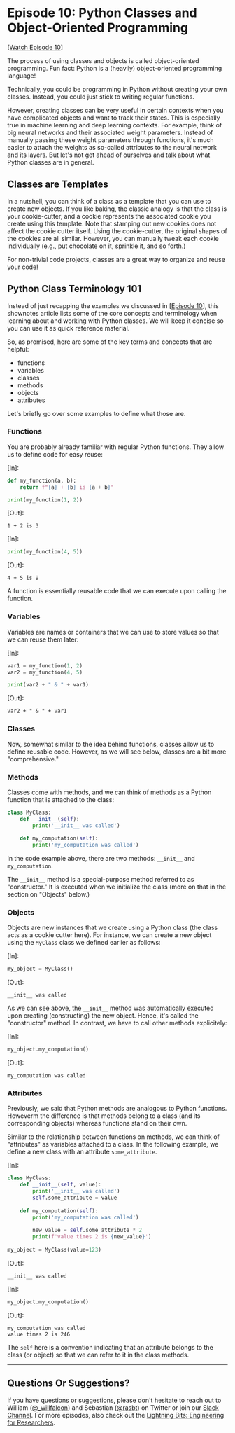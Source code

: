 # Episode 10: Python Classes and Object-Oriented Programming

[[Watch Episode 10](https://youtu.be/7wb2wUMrkkE)]

The process of using classes and objects is called object-oriented programming. Fun fact: Python is a (heavily) object-oriented programming language! 

Technically, you could be programming in Python without creating your own classes. Instead, you could just stick to writing regular functions. 

However, creating classes can be very useful in certain contexts when you have complicated objects and want to track their states. This is especially true in machine learning and deep learning contexts. For example, think of big neural networks and their associated weight parameters. Instead of manually passing these weight parameters through functions, it's much easier to attach the weights as so-called attributes to the neural network and its layers. But let's not get ahead of ourselves and talk about what Python classes are in general.




## Classes are Templates

In a nutshell, you can think of a class as a template that you can use to create new objects. If you like baking, the classic analogy is that the class is your cookie-cutter, and a cookie represents the associated cookie you create using this template. Note that stamping out new cookies does not affect the cookie cutter itself. Using the cookie-cutter, the original shapes of the cookies are all similar. However, you can manually tweak each cookie individually (e.g., put chocolate on it, sprinkle it, and so forth.)

For non-trivial code projects, classes are a great way to organize and reuse your code!

## Python Class Terminology 101

Instead of just recapping the examples we discussed in [[Episode 10](https://youtu.be/7wb2wUMrkkE)], this shownotes article lists some of the core concepts and terminology when learning about and working with Python classes. We will keep it concise so you can use it as quick reference material.


So, as promised, here are some of the key terms and concepts that are helpful:

- functions
- variables
- classes
- methods
- objects
- attributes

Let's briefly go over some examples to define what those are.

### Functions

You are probably already familiar with regular Python functions. They allow us to define code for easy reuse:


[In]:

```python
def my_function(a, b):
    return f"{a} + {b} is {a + b}"

print(my_function(1, 2))
```

[Out]:

```
1 + 2 is 3
```

[In]:
```python
print(my_function(4, 5))
```

[Out]:

```
4 + 5 is 9
```

A function is essentially reusable code that we can execute upon calling the function.

### Variables

Variables are names or containers that we can use to store values so that we can reuse them later:



[In]:

```python
var1 = my_function(1, 2)
var2 = my_function(4, 5)

print(var2 + " & " + var1)
```

[Out]:

```
var2 + " & " + var1
```



### Classes

Now, somewhat similar to the idea behind functions, classes allow us to define reusable code. However, as we will see below, classes are a bit more "comprehensive."

### Methods

Classes come with methods, and we can think of methods as a Python function that is attached to the class:

```python
class MyClass:
    def __init__(self):
        print('__init__ was called')
        
    def my_computation(self):
        print('my_computation was called')
```

In the code example above, there are two methods: `__init__` and `my_computation`. 

The `__init__` method is a special-purpose method referred to as "constructor." It is executed when we initialize the class (more on that in the section on "Objects" below.)



### Objects

Objects are new instances that we create using a Python class (the class acts as a cookie cutter here). For instance, we can create a new object using the `MyClass` class we defined earlier as follows:

[In]:

```python
my_object = MyClass()
```

[Out]:

```
__init__ was called
```

As we can see above, the `__init__` method was automatically executed upon creating (constructing) the new object. Hence, it's called the "constructor" method. In contrast, we have to call other methods explicitely:

[In]:

```python
my_object.my_computation()
```

[Out]:

```
my_computation was called
```




### Attributes

Previously, we said that Python methods are analogous to Python functions. Howeverm the difference is that methods belong to a class (and its corresponding objects) whereas functions stand on their own. 

Similar to the relationship between functions on methods, we can think of "attributes" as variables attached to a class. In the following example, we define a new class with an attribute `some_attribute`. 

[In]:

```python
class MyClass:
    def __init__(self, value):
        print('__init__ was called')
        self.some_attribute = value
        
    def my_computation(self):
        print('my_computation was called')
        
        new_value = self.some_attribute * 2
        print(f'value times 2 is {new_value}')
        
my_object = MyClass(value=123)
```


[Out]:

```
__init__ was called
```

[In]:

```python
my_object.my_computation()
```

[Out]:

```
my_computation was called
value times 2 is 246
```


The `self` here is a convention indicating that an attribute belongs to the class (or object) so that we can refer to it in the class methods.







---




## Questions Or Suggestions?

If you have questions or suggestions, please don't hesitate to reach out to William ([@_willfalcon](https://twitter.com/_willfalcon)) and Sebastian ([@rasbt](https://twitter.com/rasbt)) on Twitter or join our [Slack Channel](https://pytorch-lightning.slack.com/archives/C03GS6MTCCQ). For more episodes, also check out the [Lightning Bits: Engineering for Researchers](http://pytorchlightning.ai/edu/engineering-class).

